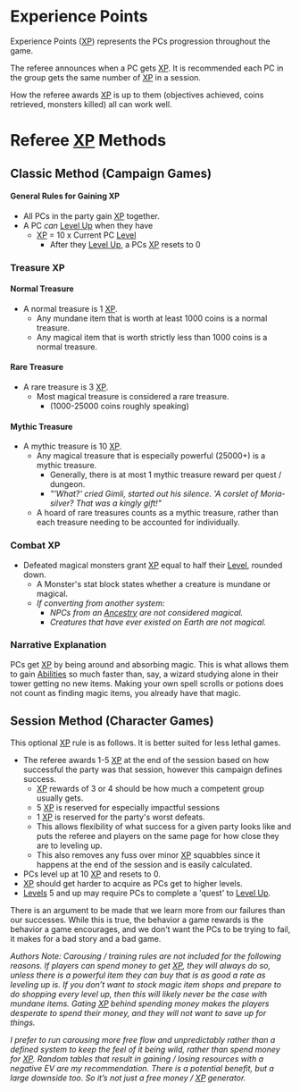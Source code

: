 ---
---

# Experience Points

Experience Points ([XP](Experience%20Points.md)) represents the PCs progression throughout the game. 

The referee announces when a PC gets [XP](Experience%20Points.md). It is recommended each PC in the group gets the same number of [XP](Experience%20Points.md) in a session.

How the referee awards [XP](Experience%20Points.md) is up to them (objectives achieved, coins retrieved, monsters killed) all can work well.

# Referee [XP](Experience%20Points.md) Methods

## Classic Method (Campaign Games)

#### General Rules for Gaining XP

* All PCs in the party gain [XP](Experience%20Points.md) together.
* A PC *can* [Level Up](Level.md#Level%20Up) when they have
  * [XP](Experience%20Points.md) = 10 x Current PC [Level](Level.md) 
    * After they [Level Up](Level.md#Level%20Up), a PCs [XP](Experience%20Points.md) resets to 0

### Treasure XP

#### Normal Treasure

* A normal treasure is 1 [XP](Experience%20Points.md).
  * Any mundane item that is worth at least 1000 coins is a normal treasure.
  * Any magical item that is worth strictly less than 1000 coins is a normal treasure.

#### Rare Treasure

* A rare treasure is 3 [XP](Experience%20Points.md).
  * Most magical treasure is considered a rare treasure. 
    * (1000-25000 coins roughly speaking)

#### Mythic Treasure

* A mythic treasure is 10 [XP](Experience%20Points.md).
  * Any magical treasure that is especially powerful (25000+) is a mythic treasure.
    * Generally, there is at most 1 mythic treasure reward per quest / dungeon.
    * *"'What?' cried Gimli, started out his silence. 'A corslet of Moria-silver? That was a kingly gift!"*
  * A hoard of rare treasures counts as a mythic treasure, rather than each treasure needing to be accounted for individually.

### Combat XP

* Defeated magical monsters grant [XP](Experience%20Points.md) equal to half their [Level](Level.md), rounded down.
  * A Monster's stat block states whether a creature is mundane or magical.
  * *If converting from another system:*
    * *NPCs from an [Ancestry](../Ancenstries/Ancestry.md) are not considered magical.*
    * *Creatures that have ever existed on Earth are not magical.* 

### Narrative Explanation

PCs get [XP](Experience%20Points.md) by being around and absorbing magic. This is what allows them to gain [Abilities](../Chosen%20Statistics/Ability%20Scores.md) so much faster than, say, a wizard studying alone in their tower getting no new items. Making your own spell scrolls or potions does not count as finding magic items, you already have that magic.

## Session Method (Character Games)

This optional [XP](Experience%20Points.md) rule is as follows. It is better suited for less lethal games.

* The referee awards 1-5 [XP](Experience%20Points.md) at the end of the session based on how successful the party was that session, however this campaign defines success. 
  * [XP](Experience%20Points.md) rewards of 3 or 4 should be how much a competent group usually gets. 
  * 5 [XP](Experience%20Points.md) is reserved for especially impactful sessions 
  * 1 [XP](Experience%20Points.md) is reserved for the party's worst defeats. 
  * This allows flexibility of what success for a given party looks like and puts the referee and players on the same page for how close they are to leveling up. 
  * This also removes any fuss over minor [XP](Experience%20Points.md) squabbles since it happens at the end of the session and is easily calculated.
* PCs level up at 10 [XP](Experience%20Points.md) and resets to 0.
* [XP](Experience%20Points.md) should get harder to acquire as PCs get to higher levels.
* [Levels](Level.md) 5 and up may require PCs to complete a 'quest' to [Level Up](Level.md#Level%20Up).

There is an argument to be made that we learn more from our failures than our successes. While this is true, the behavior a game rewards is the behavior a game encourages, and we don't want the PCs to be trying to fail, it makes for a bad story and a bad game.

*Authors Note:*
*Carousing / training rules are not included for the following reasons. If players can spend money to get [XP](Experience%20Points.md), they will always do so, unless there is a powerful item they can buy that is as good a rate as leveling up is. If you don’t want to stock magic item shops and prepare to do shopping every level up, then this will likely never be the case with mundane items. Gating [XP](Experience%20Points.md) behind spending money makes the players desperate to spend their money, and they will not want to save up for things.*

*I prefer to run carousing more free flow and unpredictably rather than a defined system to keep the feel of it being wild, rather than spend money for [XP](Experience%20Points.md). Random tables that result in gaining / losing resources with a negative EV are my recommendation. There is a potential benefit, but a large downside too. So it’s not just a free money / [XP](Experience%20Points.md) generator.*
